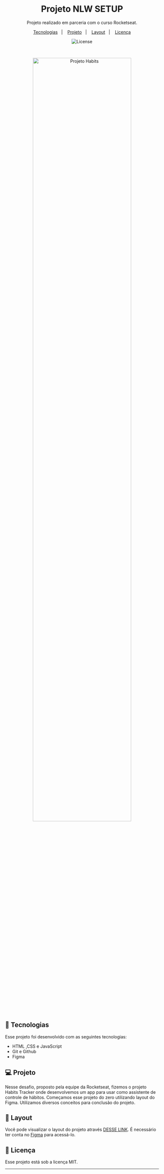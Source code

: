 <h1 align="center"> Projeto NLW SETUP </h1>

<p align="center">
Projeto realizado em parceria com o curso Rocketseat.
</p>

<p align="center">
  <a href="#-tecnologias">Tecnologias</a>&nbsp;&nbsp;&nbsp;|&nbsp;&nbsp;&nbsp;
  <a href="#-projeto">Projeto</a>&nbsp;&nbsp;&nbsp;|&nbsp;&nbsp;&nbsp;
  <a href="#-layout">Layout</a>&nbsp;&nbsp;&nbsp;|&nbsp;&nbsp;&nbsp;
  <a href="#memo-licença">Licença</a>
</p>

<p align="center">
  <img alt="License" src="https://img.shields.io/static/v1?label=license&message=MIT&color=49AA26&labelColor=000000">
</p>

<br>

<p align="center">
  <img alt="Projeto Habits" src="https://raw.githubusercontent.com/gist/Fabiano2022/324283578e8e75b78bc46c05c71f8779/raw/844a8c26baceeae652163abf0d9358bdfc5b0686/NLW%20SETUP.svg" width="80%">
</p>

## 🚀 Tecnologias

Esse projeto foi desenvolvido com as seguintes tecnologias:

- HTML ,CSS e JavaScript
- Git e Github
- Figma


## 💻 Projeto

Nesse desafio, proposto pela equipe da Rocketseat, fizemos o projeto Habits Tracker onde desenvolvemos um app para usar como assistente de controle de hábitos. Começamos esse projeto do zero utilizando layout do Figma. Utilizamos diversos conceitos para conclusão do projeto.



## 🔖 Layout

Você pode visualizar o layout do projeto através [DESSE LINK](https://www.figma.com/file/kRDw1ehfPZiMutf20smIeS/Habits-(e)-(Community)?node-id=6%3A910&t=YCHYWXbALMkWILo3-0). É necessário ter conta no [Figma](https://figma.com) para acessá-lo.

## :memo: Licença

Esse projeto está sob a licença MIT.

---
